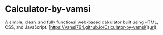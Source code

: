 # Calculator-by-vamsi
A simple, clean, and fully functional web-based calculator built using HTML, CSS, and JavaScript.
[https://vamsi764.github.io/Calculator-by-vamsi/](url)
